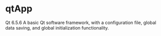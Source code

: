 # qtApp
Qt 6.5.6
A basic Qt software framework, with a configuration file, global data saving, and global initialization functionality.
